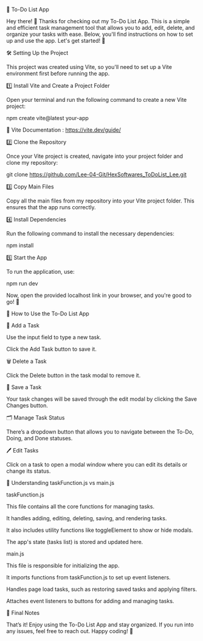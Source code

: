 📌 To-Do List App

Hey there! 👋 Thanks for checking out my To-Do List App. This is a simple and efficient task management tool that allows you to add, edit, delete, and organize your tasks with ease. Below, you'll find instructions on how to set up and use the app. Let's get started! 🚀

🛠 Setting Up the Project

This project was created using Vite, so you'll need to set up a Vite environment first before running the app.

1️⃣ Install Vite and Create a Project Folder

Open your terminal and run the following command to create a new Vite project:

npm create vite@latest your-app

🔗 Vite Documentation : https://vite.dev/guide/

2️⃣ Clone the Repository

Once your Vite project is created, navigate into your project folder and clone my repository:

git clone <https://github.com/Lee-04-Git/HexSoftwares_ToDoList_Lee.git>

3️⃣ Copy Main Files

Copy all the main files from my repository into your Vite project folder. This ensures that the app runs correctly.

4️⃣ Install Dependencies

Run the following command to install the necessary dependencies:

npm install

5️⃣ Start the App

To run the application, use:

npm run dev

Now, open the provided localhost link in your browser, and you're good to go! 🎉

💚 How to Use the To-Do List App

📝 Add a Task

Use the input field to type a new task.

Click the Add Task button to save it.

🗑 Delete a Task

Click the Delete button in the task modal to remove it.

💾 Save a Task

Your task changes will be saved through the edit modal by clicking the Save Changes button.

🗂 Manage Task Status

There’s a dropdown button that allows you to navigate between the To-Do, Doing, and Done statuses.

🖊 Edit Tasks

Click on a task to open a modal window where you can edit its details or change its status.

📂 Understanding taskFunction.js vs main.js

taskFunction.js

This file contains all the core functions for managing tasks.

It handles adding, editing, deleting, saving, and rendering tasks.

It also includes utility functions like toggleElement to show or hide modals.

The app's state (tasks list) is stored and updated here.

main.js

This file is responsible for initializing the app.

It imports functions from taskFunction.js to set up event listeners.

Handles page load tasks, such as restoring saved tasks and applying filters.

Attaches event listeners to buttons for adding and managing tasks.

🎯 Final Notes

That’s it! Enjoy using the To-Do List App and stay organized. If you run into any issues, feel free to reach out. Happy coding! 🚀

